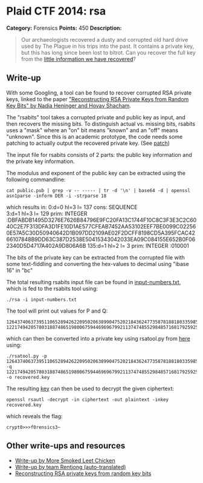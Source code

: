 # Plaid CTF 2014: rsa

**Category:** Forensics
**Points:** 450
**Description:**

> Our archaeologists recovered a dusty and corrupted old hard drive used by The Plague in his trips into the past. It contains a private key, but this has long since been lost to bitrot. Can you recover the full key from the [little information we have recovered](rsa-6537e9aae493b0c43601d1dbc2da2ce2.tar.bz2)?

## Write-up

With some Googling, a tool can be found to recover corrupted RSA private keys,
linked to the paper ["Reconstructing RSA Private Keys from Random Key Bits" by Nadia Heninger and Hovav Shacham][1].

The "rsabits" tool takes a corrupted private and public key as input, and then recovers the missing bits.
To distinguish actual vs. missing bits, rsabits uses a "mask" where an "on" bit means "known" and an "off" means "unknown".
Since this is an academic prototype, the code needs some patching to actually output the recovered private key.
(See [patch](rsabits.patch))

The input file for rsabits consists of 2 parts: the public key information and the private key information.

The modulus and exponent of the public key can be extracted using the following commandline:

    cat public.pub | grep -v -- ----- | tr -d '\n' | base64 -d | openssl asn1parse -inform DER -i -strparse 18

which results in:
    0:d=0  hl=3 l= 137 cons: SEQUENCE          
    3:d=1  hl=3 l= 129 prim:  INTEGER           :DBFABDB1495D3276E7626B84796E9FC20FA13C1744F10C8C3F3E3C2C6040C2E7F313DFA3D1FE10D1AE577CFEAB7452AA53102EEF7BE0099C022560E57A5C30D50940642D1B097DD2109AE02F2DCFF8198CD5A395FCAC4266107848B9DD63C387D2538E50415343042033EA09C084155E652B0F062340D5D4717A402A9D806A6B
    135:d=1  hl=2 l=   3 prim:  INTEGER           :010001

The bits of the private key can be extracted from the corrupted file with some text-fiddling and converting the hex-values to
decimal using "ibase 16" in "bc"

The total resulting rsabits input file can be found in [input-numbers.txt](input-numbers.txt),
which is fed to the rsabits tool using:

    ./rsa -i input-numbers.txt

The tool will print out values for P and Q:

    12643740637395110652894262209502063899047520218436247735878188180335985789877601396069401620713231058940443043891453952791936466967524033214476598572706213
    12217494205780318874865198006759446969679921137474855298485716817925925911890415286181103665676748660959871257808447814451048738105000263500773868071134927

which can then be converted into a private key using
rsatool.py from [here](https://github.com/ius/rsatool/blob/master/rsatool.py)
using:

    ./rsatool.py -p 12643740637395110652894262209502063899047520218436247735878188180335985789877601396069401620713231058940443043891453952791936466967524033214476598572706213 -q 12217494205780318874865198006759446969679921137474855298485716817925925911890415286181103665676748660959871257808447814451048738105000263500773868071134927 -o recovered.key


The resulting [key](recovered.key) can then be used to decrypt the given ciphertext:

    openssl rsautl -decrypt -in ciphertext -out plaintext -inkey recovered.key

which reveals the flag:

    crypt0>>>f0rensics3~

## Other write-ups and resources

* [Write-up by More Smoked Leet Chicken](http://mslc.ctf.su/wp/plaidctf-2014-rsa-writeup/)
* [Write-up by team Rentjong (auto-translated)](https://translate.google.com/translate?hl=en&sl=id&tl=en&u=http%3A%2F%2Frentjong-team.blogspot.com%2F2014%2F04%2Fplaidctf2014-write-up-rsaforensic450.html)
* [Reconstructing RSA private keys from random key bits](http://cseweb.ucsd.edu/~hovav/papers/hs09.html)

[1]: http://cseweb.ucsd.edu/~hovav/papers/hs09.html
